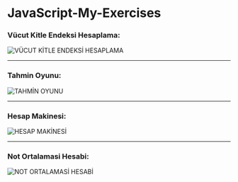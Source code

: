 # JavaScript-My-Exercises


### Vücut Kitle Endeksi Hesaplama:

![VÜCUT KİTLE ENDEKSİ HESAPLAMA](https://i.hizliresim.com/996mz56.png)

<hr>

### Tahmin Oyunu:

![TAHMİN OYUNU](https://i.hizliresim.com/grohsaz.png)

<hr>

### Hesap Makinesi:

![HESAP MAKİNESİ](https://i.hizliresim.com/hiw3351.png)

<hr>

### Not Ortalamasi Hesabi:

![NOT ORTALAMASİ HESABİ](https://i.hizliresim.com/l96r8fv.png)


